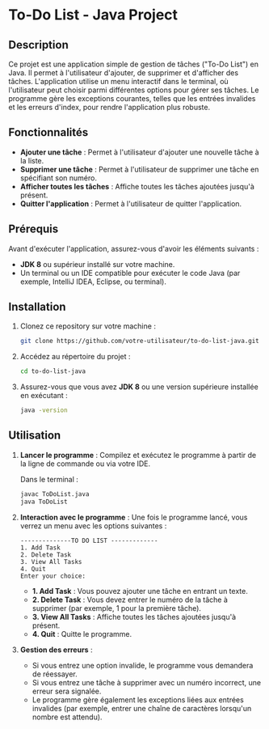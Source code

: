 # To-Do List - Java Project

## Description

Ce projet est une application simple de gestion de tâches ("To-Do List") en Java. Il permet à l'utilisateur d'ajouter, de supprimer et d'afficher des tâches. L'application utilise un menu interactif dans le terminal, où l'utilisateur peut choisir parmi différentes options pour gérer ses tâches. Le programme gère les exceptions courantes, telles que les entrées invalides et les erreurs d'index, pour rendre l'application plus robuste.

## Fonctionnalités

- **Ajouter une tâche** : Permet à l'utilisateur d'ajouter une nouvelle tâche à la liste.
- **Supprimer une tâche** : Permet à l'utilisateur de supprimer une tâche en spécifiant son numéro.
- **Afficher toutes les tâches** : Affiche toutes les tâches ajoutées jusqu'à présent.
- **Quitter l'application** : Permet à l'utilisateur de quitter l'application.

## Prérequis

Avant d'exécuter l'application, assurez-vous d'avoir les éléments suivants :

- **JDK 8** ou supérieur installé sur votre machine.
- Un terminal ou un IDE compatible pour exécuter le code Java (par exemple, IntelliJ IDEA, Eclipse, ou terminal).

## Installation

1. Clonez ce repository sur votre machine :

    ```bash
    git clone https://github.com/votre-utilisateur/to-do-list-java.git
    ```

2. Accédez au répertoire du projet :

    ```bash
    cd to-do-list-java
    ```

3. Assurez-vous que vous avez **JDK 8** ou une version supérieure installée en exécutant :

    ```bash
    java -version
    ```

## Utilisation

1. **Lancer le programme** : Compilez et exécutez le programme à partir de la ligne de commande ou via votre IDE.

    Dans le terminal :

    ```bash
    javac ToDoList.java
    java ToDoList
    ```

2. **Interaction avec le programme** : Une fois le programme lancé, vous verrez un menu avec les options suivantes :

    ```
    --------------TO DO LIST -------------
    1. Add Task
    2. Delete Task
    3. View All Tasks
    4. Quit
    Enter your choice:
    ```

    - **1. Add Task** : Vous pouvez ajouter une tâche en entrant un texte.
    - **2. Delete Task** : Vous devez entrer le numéro de la tâche à supprimer (par exemple, 1 pour la première tâche).
    - **3. View All Tasks** : Affiche toutes les tâches ajoutées jusqu'à présent.
    - **4. Quit** : Quitte le programme.

3. **Gestion des erreurs** :
    - Si vous entrez une option invalide, le programme vous demandera de réessayer.
    - Si vous entrez une tâche à supprimer avec un numéro incorrect, une erreur sera signalée.
    - Le programme gère également les exceptions liées aux entrées invalides (par exemple, entrer une chaîne de caractères lorsqu'un nombre est attendu).



